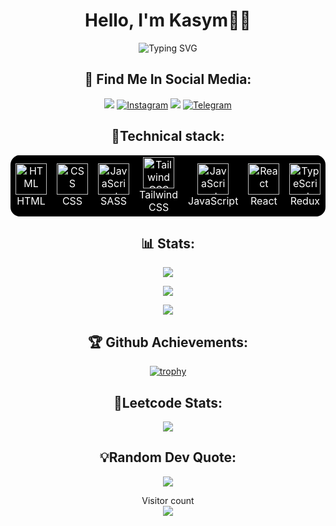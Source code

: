 <h1 align="center">Hello, I'm Kasym🧑‍💻</h1>

<p align="center">
  <img src="https://readme-typing-svg.herokuapp.com?font=Fira+Code&pause=1000&color=9400D3&center=true&vCenter=true&width=435&lines=Frontend+Developer;Enthusiast;" alt="Typing SVG" />
</p>

<div align="center">
  
## 📨 Find Me In Social Media:
  [![](https://img.shields.io/badge/Gmail-D14836?style=for-the-badge&logo=gmail&logoColor=white)](mailto:kasymrakhmatyllo@gmail.com)
  [![Instagram](https://img.shields.io/badge/Instagram-%23E4405F.svg?style=for-the-badge&logo=Instagram&logoColor=white)](https://www.instagram.com/___kasym/)
  [![](https://img.shields.io/badge/linkedin-%230077B5.svg?&style=for-the-badge&logo=linkedin&logoColor=white)](https://www.linkedin.com/in/kasym-rakhmatyllo-638550312/)
  [![Telegram](https://img.shields.io/badge/Telegram-2CA5E0?style=for-the-badge&logo=telegram&logoColor=white)](https://t.me/kasym_qq)

</div>

<div align="center">
  
## 🧰Technical stack:
<table style="background-color: black; color: white; border: none; border-radius: 15px; overflow: hidden;">
  <tbody>
    <tr>
      <td align="center" style="border: none;">
        <a href="https://developer.mozilla.org/en-US/docs/Web/HTML" style="color: white;">
          <img src="https://cdn.worldvectorlogo.com/logos/html-1.svg" width="50" height="50" alt="HTML"/>
        </a>
        <br>HTML
      </td>
      <td align="center" style="border: none;">
        <a href="https://developer.mozilla.org/en-US/docs/Web/CSS" style="color: white;">
          <img src="https://cdn.worldvectorlogo.com/logos/css-3.svg" width="50" height="50" alt="CSS"/>
        </a>
        <br>CSS
      </td>
      <td align="center" style="border: none;">
        <a href="https://developer.mozilla.org/en-US/docs/Web/JavaScript" style="color: white;">
          <img src="https://techstack-generator.vercel.app/sass-icon.svg" alt="JavaScript" width="50" height="50"/>
        </a>
        <br>SASS
      </td>
      <td align="center" style="border: none;">
        <a href="https://tailwindcss.com/" style="color: white;">
          <img src="https://cdn.worldvectorlogo.com/logos/tailwindcss.svg" width="50" height="50" alt="Tailwind CSS"/>
        </a>
        <br>Tailwind CSS
      </td>
      <td align="center" style="border: none;">
        <a href="https://developer.mozilla.org/en-US/docs/Web/JavaScript" style="color: white;">
          <img src="https://techstack-generator.vercel.app/js-icon.svg" alt="JavaScript" width="50" height="50"/>
        </a>
        <br>JavaScript
      </td>
      <td align="center" style="border: none;">
        <a href="https://reactjs.org/" style="color: white;">
          <img src="https://techstack-generator.vercel.app/react-icon.svg" alt="React" width="50" height="50"/>
        </a>
        <br>React
      </td>
      <td align="center" style="border: none;">
        <a href="https://www.typescriptlang.org/" style="color: white;">
          <img src="https://techstack-generator.vercel.app/redux-icon.svg" alt="TypeScript" width="50" height="50"/>
        </a>
        <br>Redux
      </td>
      <td align="center" style="border: none;">
        <a href="https://www.typescriptlang.org/" style="color: white;">
          <img src="https://techstack-generator.vercel.app/ts-icon.svg" alt="TypeScript" width="50" height="50"/>
        </a>
        <br>TypeScript
      </td>
      <td align="center" style="border: none;">
        <a href="https://nextjs.org/" style="color: white;">
          <img src="https://skillicons.dev/icons?i=nextjs" width="50" height="50" alt="Next.js"/>
        </a>
        <br>Next.js
      </td>
    </tr>
  </tbody>
</table>
</div>


<div align="center">

## 📊 Stats:
  ![](https://github-readme-stats.vercel.app/api?username=kasym-r&show_icons=true&theme=dracula)
  
  ![](https://github-readme-streak-stats.herokuapp.com/?user=kasym-r&amp;theme=dracula)

  ![](https://github-readme-stats.vercel.app/api/top-langs/?username=kasym-r&layout=compact&theme=dracula)

</div>

<div align="center">

## 🏆 Github Achievements:
  [![trophy](https://github-profile-trophy.vercel.app/?username=kasym-r&theme=dracula)](https://github.com/ryo-ma/github-profile-trophy)
  
</div>
<div align="center">
  
## 🏅Leetcode Stats:
  <img src="https://leetcard.jacoblin.cool/dev_kasym?theme=light&font=Open%20Sans">
</div>

<div align="center">

## 💡Random Dev Quote:
  ![](https://quotes-github-readme.vercel.app/api?type=horizontal&theme=radical)
</div>

<p align="center"> 
  Visitor count<br>
  <img src="https://profile-counter.glitch.me/kasym-r/count.svg" />
</p>
